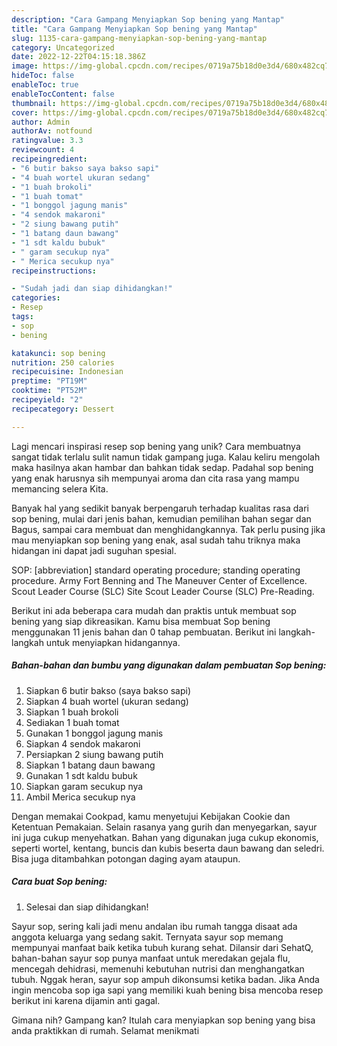 ```yaml
---
description: "Cara Gampang Menyiapkan Sop bening yang Mantap"
title: "Cara Gampang Menyiapkan Sop bening yang Mantap"
slug: 1135-cara-gampang-menyiapkan-sop-bening-yang-mantap
category: Uncategorized
date: 2022-12-22T04:15:18.386Z
image: https://img-global.cpcdn.com/recipes/0719a75b18d0e3d4/680x482cq70/sop-bening-foto-resep-utama.jpg
hideToc: false
enableToc: true
enableTocContent: false
thumbnail: https://img-global.cpcdn.com/recipes/0719a75b18d0e3d4/680x482cq70/sop-bening-foto-resep-utama.jpg
cover: https://img-global.cpcdn.com/recipes/0719a75b18d0e3d4/680x482cq70/sop-bening-foto-resep-utama.jpg
author: Admin
authorAv: notfound
ratingvalue: 3.3
reviewcount: 4
recipeingredient:
- "6 butir bakso saya bakso sapi"
- "4 buah wortel ukuran sedang"
- "1 buah brokoli"
- "1 buah tomat"
- "1 bonggol jagung manis"
- "4 sendok makaroni"
- "2 siung bawang putih"
- "1 batang daun bawang"
- "1 sdt kaldu bubuk"
- " garam secukup nya"
- " Merica secukup nya"
recipeinstructions:

- "Sudah jadi dan siap dihidangkan!"
categories:
- Resep
tags:
- sop
- bening

katakunci: sop bening 
nutrition: 250 calories
recipecuisine: Indonesian
preptime: "PT19M"
cooktime: "PT52M"
recipeyield: "2"
recipecategory: Dessert

---
```





Lagi mencari inspirasi resep sop bening yang unik? Cara membuatnya sangat tidak terlalu sulit namun tidak gampang juga. Kalau keliru mengolah maka hasilnya akan hambar dan bahkan tidak sedap. Padahal sop bening yang enak harusnya sih mempunyai aroma dan cita rasa yang mampu memancing selera Kita.





Banyak hal yang sedikit banyak berpengaruh terhadap kualitas rasa dari sop bening, mulai dari jenis bahan, kemudian pemilihan bahan segar dan Bagus, sampai cara membuat dan menghidangkannya. Tak perlu pusing jika mau menyiapkan sop bening yang enak,      asal sudah tahu triknya maka hidangan ini dapat jadi suguhan spesial.














SOP: [abbreviation] standard operating procedure; standing operating procedure. Army Fort Benning and The Maneuver Center of Excellence. Scout Leader Course (SLC) Site Scout Leader Course (SLC) Pre-Reading.






Berikut ini ada beberapa cara mudah dan praktis untuk membuat sop bening yang siap dikreasikan. Kamu bisa membuat Sop bening menggunakan 11 jenis bahan dan 0 tahap pembuatan. Berikut ini langkah-langkah untuk menyiapkan hidangannya.

<!--inarticleads1-->

##### Bahan-bahan dan bumbu yang digunakan dalam pembuatan Sop bening:

1. Siapkan 6 butir bakso (saya bakso sapi)
1. Siapkan 4 buah wortel (ukuran sedang)
1. Siapkan 1 buah brokoli
1. Sediakan 1 buah tomat
1. Gunakan 1 bonggol jagung manis
1. Siapkan 4 sendok makaroni
1. Persiapkan 2 siung bawang putih
1. Siapkan 1 batang daun bawang
1. Gunakan 1 sdt kaldu bubuk
1. Siapkan  garam secukup nya
1. Ambil  Merica secukup nya


Dengan memakai Cookpad, kamu menyetujui Kebijakan Cookie dan Ketentuan Pemakaian. Selain rasanya yang gurih dan menyegarkan, sayur ini juga cukup menyehatkan. Bahan yang digunakan juga cukup ekonomis, seperti wortel, kentang, buncis dan kubis beserta daun bawang dan seledri. Bisa juga ditambahkan potongan daging ayam ataupun. 

<!--inarticleads2-->

##### Cara buat Sop bening:


1. Selesai dan siap dihidangkan!

Sayur sop, sering kali jadi menu andalan ibu rumah tangga disaat ada anggota keluarga yang sedang sakit. Ternyata sayur sop memang mempunyai manfaat baik ketika tubuh kurang sehat. Dilansir dari SehatQ, bahan-bahan sayur sop punya manfaat untuk meredakan gejala flu, mencegah dehidrasi, memenuhi kebutuhan nutrisi dan menghangatkan tubuh. Nggak heran, sayur sop ampuh dikonsumsi ketika badan. Jika Anda ingin mencoba sop iga sapi yang memiliki kuah bening bisa mencoba resep berikut ini karena dijamin anti gagal. 

Gimana nih? Gampang kan? Itulah cara menyiapkan sop bening yang bisa anda praktikkan di rumah. Selamat menikmati
